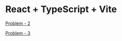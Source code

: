 # React + TypeScript + Vite

[Problem - 2](https://github.com/zbmzubayer/flexpoint-react-task/tree/main/src/problem-2)

[Problem - 3](https://github.com/zbmzubayer/flexpoint-react-task/tree/main/src/problem-3)
